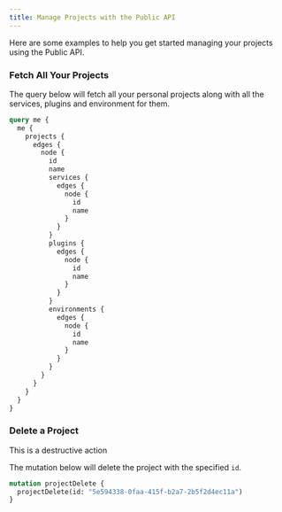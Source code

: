 ```yaml
---
title: Manage Projects with the Public API
---
```


Here are some examples to help you get started managing your projects using the Public API.

### Fetch All Your Projects

The query below will fetch all your personal projects along with all the services, plugins and environment for them.

```graphql
query me {
  me {
    projects {
      edges {
        node {
          id
          name
          services {
            edges {
              node {
                id
                name
              }
            }
          }
          plugins {
            edges {
              node {
                id
                name
              }
            }
          }
          environments {
            edges {
              node {
                id
                name
              }
            }
          }
        }
      }
    }
  }
}
```

### Delete a Project

<Banner variant="danger">This is a destructive action</Banner>

The mutation below will delete the project with the specified `id`.

```graphql
mutation projectDelete {
  projectDelete(id: "5e594338-0faa-415f-b2a7-2b5f2d4ec11a")
}
```
